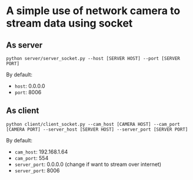# A simple use of network camera to stream data using socket

## As server

```
python server/server_socket.py --host [SERVER HOST] --port [SERVER PORT]
```
By default:

- `host`: 0.0.0.0
- `port`: 8006

## As client

```
python client/client_socket.py --cam_host [CAMERA HOST] --cam_port [CAMERA PORT] --server_host [SERVER HOST] --server_port [SERVER PORT]
```

By default:

- `cam_host`: 192.168.1.64
- `cam_port`: 554
- `server_port`: 0.0.0.0 (change if want to stream over internet)
- `server_port`: 8006

